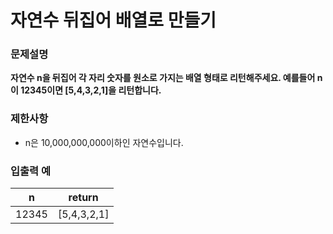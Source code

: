 # 자연수 뒤집어 배열로 만들기

### 문제설명

__자연수 n을 뒤집어 각 자리 숫자를 원소로 가지는 배열 형태로 리턴해주세요. 예를들어 n이 12345이면 [5,4,3,2,1]을 리턴합니다.__

### 제한사항

* n은 10,000,000,000이하인 자연수입니다.



### 입출력 예

| n | return |
| --- | --- |
| 12345	| [5,4,3,2,1] |
